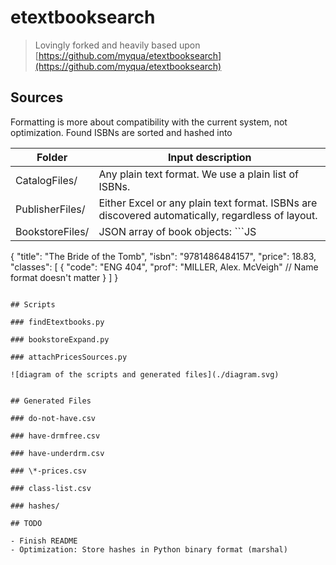 # etextbooksearch

> Lovingly forked and heavily based upon [https://github.com/myqua/etextbooksearch](https://github.com/myqua/etextbooksearch)

## Sources

Formatting is more about compatibility with the current system, not optimization. Found ISBNs are sorted and hashed into

| Folder | Input description |
|--------|-------------------|
| CatalogFiles/   | Any plain text format. We use a plain list of ISBNs. |
| PublisherFiles/ | Either Excel or any plain text format. ISBNs are discovered automatically, regardless of layout. |
| BookstoreFiles/ | JSON array of book objects: ```JS
{
  "title": "The Bride of the Tomb",
  "isbn": "9781486484157",
  "price": 18.83,
  "classes": [
    {
      "code": "ENG 404",
      "prof": "MILLER, Alex. McVeigh" // Name format doesn't matter
    }
  ]
}
``` |

## Scripts

### findEtextbooks.py

### bookstoreExpand.py

### attachPricesSources.py

![diagram of the scripts and generated files](./diagram.svg)


## Generated Files

### do-not-have.csv

### have-drmfree.csv

### have-underdrm.csv

### \*-prices.csv

### class-list.csv

### hashes/

## TODO

- Finish README
- Optimization: Store hashes in Python binary format (marshal)
